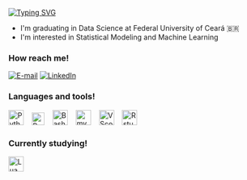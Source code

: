[![Typing SVG](https://readme-typing-svg.demolab.com?font=Fira+Code&weight=500&size=30&pause=1000&color=42F71A&repeat=false&random=false&width=435&lines=Hi!+I'm+Bruna+<3)](https://git.io/typing-svg)

* I'm graduating in Data Science at Federal University of Ceará 🇧🇷
* I'm interested in Statistical Modeling and Machine Learning

<h3 align="left">How reach me!</h3>

[![E-mail](https://img.shields.io/badge/-Email-000?style=for-the-badge&logo=microsoft-outlook&logoColor=42F71A&color:FFF)](mailto:brunabarretomq@gmail.com)
[![LinkedIn](https://img.shields.io/badge/-LinkedIn-000?style=for-the-badge&logo=linkedin&logoColor=42F71A&color:FFF)](https://www.linkedin.com/in/brunabarretomq/)

<h3 align="left">Languages and tools!</h3>

<div align="left">
  <img src= "https://s3.dualstack.us-east-2.amazonaws.com/pythondotorg-assets/media/files/python-logo-only.svg" height="30" alt="Pytho logo"  />
  <img width="8" />
  <img src="https://www.r-project.org/logo/Rlogo.svg" height="25" alt="R logo"  />
  <img width="8" />
  <img src= "https://github.com/odb/official-bash-logo/blob/master/assets/Logos/Icons/SVG/128x128.svg" height="30" alt="Bash logo"  />
  <img width="8"/>
  <img src= "https://cdn.jsdelivr.net/gh/devicons/devicon/icons/mysql/mysql-original.svg" height="30" alt="mySQL logo"  />
  <img width="8"/>
  <img src= "https://upload.wikimedia.org/wikipedia/commons/1/1c/Visual_Studio_Code_1.35_icon.png" height="30" alt="VScode logo"  />
  <img width="8"/>
  <img src= "https://educe-ubc.github.io/images/rstudio_logo.png" height="30" alt="Rstudio logo"  />
</div>

<h3 align="left">Currently studying!</h3>

<div align="left">
 <img src= "https://upload.wikimedia.org/wikipedia/commons/c/cf/Lua-Logo.svg" height="30" alt="Lua logo"  />
</div>

